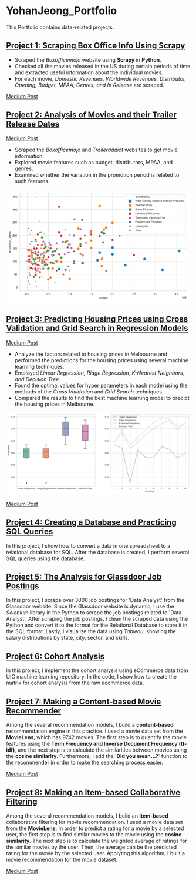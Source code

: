 # YohanJeong_Portfolio
This Portfolio contains data-related projects.  

## [Project 1: Scraping Box Office Info Using Scrapy](https://github.com/yjeong5126/scraping_boxofficemojo)

- Scraped the *Boxofficemojo* website using **Scrapy** in **Python**. 
- Checked all the movies released in the US during certain periods of time and extracted useful information about the individual movies. 
- For each movie, *Domestic Revenues, Worldwide Revenues, Distributor, Opening, Budget, MPAA, Genres, and In Release* are scraped.

[Medium Post](https://medium.com/analytics-vidhya/scraping-box-office-info-with-scrapy-f23f1f2d684f)

## [Project 2: Analysis of Movies and their Trailer Release Dates](https://github.com/yjeong5126/movietrailer_releasedate) 

[Medium Post](https://medium.com/@yjeong5126/analysis-of-movie-trailer-release-date-3c6e30681aea)

- Scraped the *Boxofficemojo* and *Traileraddict* websites to get movie information.
- Explored movie features such as budget, distributors, MPAA, and genres.
- Examined whether the variation in the promotion period is related to such features. 

![](https://github.com/yjeong5126/YohanJeong_Portfolio/blob/main/images/budget_promotiondays.PNG)

## [Project 3: Predicting Housing Prices using Cross Validation and Grid Search in Regression Models](https://github.com/yjeong5126/housing_prices)

[Medium Post](https://medium.com/@yjeong5126/predicting-housing-prices-in-melbourne-e3d5f49abf20)

- Analyze the factors related to housing prices in Melbourne and performed the predictions for the housing prices using several machine learning techniques. 
- Employed *Linear Regression, Ridge Regression, K-Nearest Neighbors, and Decision Tree*. 
- Found the optimal values for hyper parameters in each model using the methods of the *Cross Validation* and *Grid Search* techniques.
- Compared the results to find the best machine learning model to predict the housing prices in Melbourne. 

![](https://github.com/yjeong5126/YohanJeong_Portfolio/blob/main/images/cross_val_summary_graph.PNG)

[Medium Post](https://medium.com/@yjeong5126/predicting-housing-prices-in-melbourne-e3d5f49abf20)

## [Project 4: Creating a Database and Practicing SQL Queries](https://github.com/yjeong5126/sql_sample_sales_data)

In this project, I show how to convert a data in one spreadsheet to a relational database for SQL. After the database is created, I perform several SQL queries using the database.

## [Project 5: The Analysis for Glassdoor Job Postings](https://github.com/yjeong5126/glassdoor_data_analyst)

In this project, I scrape over 3000 job postings for 'Data Analyst' from the Glassdoor website. Since the Glassdoor website is dynamic, I use the *Selenium* library in the Python to scrape the job postings related to 'Data Analyst'. After scraping the job postings, I clean the scraped data using the Python and convert it to the format for the Relational Database to store it in the SQL format. Lastly, I visualize the data using *Tableau*, showing the salary distributions by state, city, sector, and skills.

## [Project 6: Cohort Analysis](https://github.com/yjeong5126/eCommerce-Analysis/blob/master/cohort_analysis/e_commerce_cohort_analysis.ipynb)

In this project, I implement the cohort analysis using eCommerce data from UIC machine learning repository. In the code, I show how to create the matrix for cohort analysis from the raw ecommerce data. 

## [Project 7: Making a Content-based Movie Recommender](https://github.com/yjeong5126/movie_recommender)

Among the several recommendation models, I build a **content-based** recommendation engine in this practice. I used a movie data set from the **MovieLens**, which has 9742 movies. The first step is to quantify the movie features using the **Term Frequency and Inverse Document Frequency (tf-idf)**, and the next step is to calculate the similarities between movies using the **cosine similarity**. Furthermore, I add the '**Did you mean...?**' function to the recommender in order to make the searching process easier.

[Medium Post](https://yjeong5126.medium.com/creating-content-based-movie-recommender-with-python-7f7d1b739c63)

## [Project 8: Making an Item-based Collaborative Filtering](https://github.com/yjeong5126/movie_recommender)

Among the several recommendation models, I build an **item-based** collaborative filtering for movie recommendation. I used a movie data set from the **MovieLens**. In order to predict a rating for a movie by a selected user, the first step is to find similar movies to the movie using the **cosine similarity**. The next step is to calculate the weighted average of ratings for the similar movies by the user. Then, the average can be the predicted rating for the movie by the selected user. Applyting this algorithm, I built a movie recommendation for the movie dataset.

[Medium Post](https://yjeong5126.medium.com/item-based-collaborative-filtering-in-python-91f747200fab)
